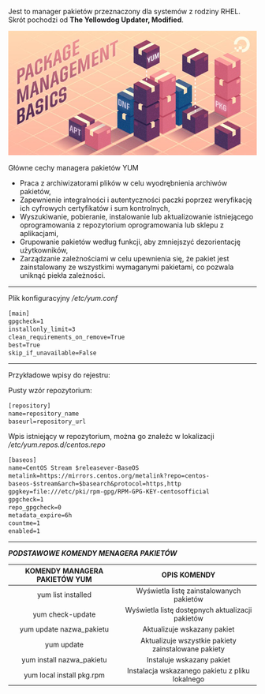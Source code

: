 Jest to manager pakietów przeznaczony dla systemów z rodziny RHEL. Skrót pochodzi od **The Yellowdog Updater, Modified**. 

![YUM](/grafiki/1_04_02_1_packagemanager.png)

Główne cechy managera pakietów  YUM

- Praca z archiwizatorami plików w celu wyodrębnienia archiwów pakietów,
- Zapewnienie integralności i autentyczności paczki poprzez weryfikację ich cyfrowych certyfikatów i sum kontrolnych,
- Wyszukiwanie, pobieranie, instalowanie lub aktualizowanie istniejącego oprogramowania z repozytorium oprogramowania lub sklepu z aplikacjami,
- Grupowanie pakietów według funkcji, aby zmniejszyć dezorientację użytkowników,
- Zarządzanie zależnościami w celu upewnienia się, że pakiet jest zainstalowany ze wszystkimi wymaganymi pakietami, co pozwala uniknąć piekła zależności.

___

Plik konfiguracyjny */etc/yum.conf*
```
[main]
gpgcheck=1
installonly_limit=3
clean_requirements_on_remove=True
best=True
skip_if_unavailable=False
```

___
Przykładowe wpisy do rejestru:

Pusty wzór repozytorium:
```
[repository]
name=repository_name
baseurl=repository_url
```

Wpis istniejący w repozytorium, można go znaleźc w lokalizacji */etc/yum.repos.d/centos.repo*
```
[baseos]
name=CentOS Stream $releasever-BaseOS
metalink=https://mirrors.centos.org/metalink?repo=centos-baseos-$stream&arch=$basearch&protocol=https,http
gpgkey=file:///etc/pki/rpm-gpg/RPM-GPG-KEY-centosofficial
gpgcheck=1
repo_gpgcheck=0
metadata_expire=6h
countme=1
enabled=1
```
___
***PODSTAWOWE KOMENDY MENAGERA PAKIETÓW***

| KOMENDY MANAGERA PAKIETÓW YUM |                     OPIS KOMENDY                    |
|:-----------------------------:|:---------------------------------------------------:|
| yum list installed             | Wyświetla listę zainstalowanych pakietów            |
| yum check-update               | Wyświetla listę dostępnych aktualizacji pakietów    |
| yum update nazwa_pakietu       | Aktualizuje wskazany pakiet                         |
| yum update                     | Aktualizuje wszystkie pakiety zainstalowane pakiety |
| yum install nazwa_pakietu      | Instaluje wskazany pakiet                           |
| yum local install pkg.rpm      | Instalacja wskazanego pakietu z pliku lokalnego     |
